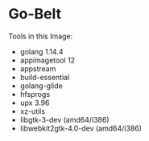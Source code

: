 # Go-Belt

Tools in this Image:

* golang 1.14.4
* appimagetool 12
* appstream
* build-essential
* golang-glide
* hfsprogs
* upx 3.96
* xz-utils
* libgtk-3-dev (amd64/i386)
* libwebkit2gtk-4.0-dev (amd64/i386)
